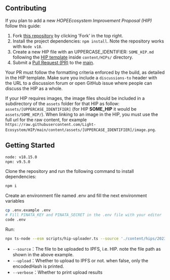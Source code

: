 ## Contributing

If you plan to add a new _HOPEEcosystem Improvement Proposal (HIP)_ follow this guide:

1. Fork [this repository](https://github.com/Light-Ecosystem/HIP) by clicking 'Fork' in the top right.
2. Install the project dependencies: `npm install`. Note the repository works with `Node v18`.
3. Create a new HIP file with an UPPERCASE_IDENTIFIER: `SOME_HIP.md` following the [HIP template](./X-HIP.md) inside `content/HIPs/` directory.
4. Submit a [Pull Request (PR)](https://github.com/Light-Ecosystem/HIP/pulls) to the [main](https://github.com/Light-Ecosystem/HIP/tree/main).

Your PR must follow the formatting criteria enforced by the build, as detailed in the HIP template. Make sure you include a `discussions-to` header with the URL to a discussion forum or open GitHub issue where people can discuss the HIP as a whole.

If your HIP requires images, the image files should be included in a subdirectory of the `assets` folder for that HIP as follow: `assets/[UPPERCASE_IDENTIFIER]` (for HIP **SOME_HIP** it would be `assets/SOME_HIP/`). When linking to an image in the HIP, you must use the full url for the raw content, for example `https://raw.githubusercontent.com/Light-Ecosystem/HIP/main/content/assets/[UPPERCASE_IDENTIFIER]/image.png`.

## Getting Started

```sh
node: v18.15.0
npm: v9.5.0
```

Clone the repository and run the following command to install dependencies:

```sh
npm i
```

Create an environment file named .env and fill the next environment variables

```sh
cp .env.example .env
# Fill PINATA_KEY and PINATA_SECRET in the .env file with your editor
code .env
```

Run:

```sh
npx ts-node --esm scripts/hip-uploader.ts --source './content/hips/20230905-HopeLend-V1-SomeHIP.md' --upload true --verbose true
```

- `--source`：The file to be uploaded to IPFS, i.e. HIP. note the file path as shown in the above example.
- `--upload`：Whether to upload to IPFS or not. when false, only the encodedHash is printed.
- `--verbose`：Whether to print upload results
